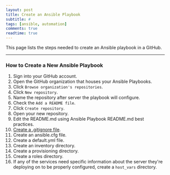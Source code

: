 ```yaml
---
layout: post
title: Create an Ansible Playbook
subtitle: #
tags: [ansible, automation]
comments: true
readtime: true
---
```


This page lists the steps needed to create an Ansible playbook in a GitHub.

---
### How to Create a New Ansible Playbook
1. Sign into your GitHub account.
2. Open the GitHub organization that houses your Ansible Playbooks.
3. Click `Browse organization's repositories`.
4. Click `New repository`.
5. Name the repository after server the playbook will configure.
6. Check the `Add a README file`.
7. Click `Create repository`.
8. Open your new repository.
9. Edit the README.md using Ansible Playbook README.md best practices.
10. [Create a .gitignore file](create-an-ansible-playbook-gitignore-file).
11. Create an ansible.cfg file.
12. Create a default.yml file.
13. Create an inventory directory.
13. Create a provisioning directory.
14. Create a roles directory.
15. If any of the services need specific information about the server they're deploying on to be properly configured, create a `host_vars` directory.
